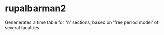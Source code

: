 # rupalbarman2
Genenerates a time table for 'n' sections, based on 'free period model' of several faculties
